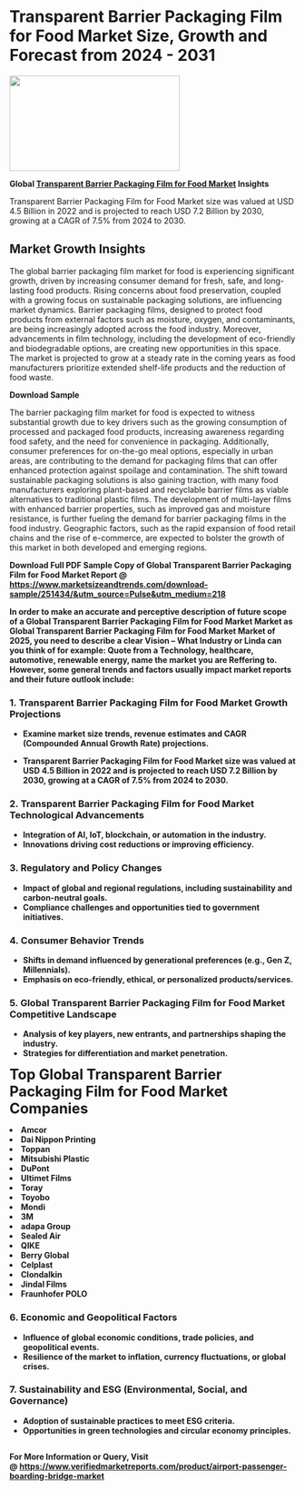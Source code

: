 <H1>Transparent Barrier Packaging Film for Food Market Size, Growth and Forecast from 2024 - 2031</H1><img class="aligncenter size-medium wp-image-584254" src="https://thirdeyenews.in/wp-content/uploads/2024/09/Global-Market-Research-300x168.jpeg" alt="" width="300" height="168" /><p><strong>Global&nbsp;<a href="https://www.marketsizeandtrends.com/download-sample/251434/&amp;utm_source=Pulse&amp;utm_medium=218">Transparent Barrier Packaging Film for Food Market</a> Insights</strong></p><p>Transparent Barrier Packaging Film for Food Market size was valued at USD 4.5 Billion in 2022 and is projected to reach USD 7.2 Billion by 2030, growing at a CAGR of 7.5% from 2024 to 2030.</p><p><h2>Market Growth Insights</h2> <p>The global barrier packaging film market for food is experiencing significant growth, driven by increasing consumer demand for fresh, safe, and long-lasting food products. Rising concerns about food preservation, coupled with a growing focus on sustainable packaging solutions, are influencing market dynamics. Barrier packaging films, designed to protect food products from external factors such as moisture, oxygen, and contaminants, are being increasingly adopted across the food industry. Moreover, advancements in film technology, including the development of eco-friendly and biodegradable options, are creating new opportunities in this space. The market is projected to grow at a steady rate in the coming years as food manufacturers prioritize extended shelf-life products and the reduction of food waste.</p> <p><strong>Download Sample</strong></p> <p>The barrier packaging film market for food is expected to witness substantial growth due to key drivers such as the growing consumption of processed and packaged food products, increasing awareness regarding food safety, and the need for convenience in packaging. Additionally, consumer preferences for on-the-go meal options, especially in urban areas, are contributing to the demand for packaging films that can offer enhanced protection against spoilage and contamination. The shift toward sustainable packaging solutions is also gaining traction, with many food manufacturers exploring plant-based and recyclable barrier films as viable alternatives to traditional plastic films. The development of multi-layer films with enhanced barrier properties, such as improved gas and moisture resistance, is further fueling the demand for barrier packaging films in the food industry. Geographic factors, such as the rapid expansion of food retail chains and the rise of e-commerce, are expected to bolster the growth of this market in both developed and emerging regions.</p> <p><strong></p><p><span class=""><strong>Download Full PDF Sample Copy of Global Transparent Barrier Packaging Film for Food Market Report</strong> @ <a href="https://www.marketsizeandtrends.com/download-sample/251434/&amp;utm_source=Pulse&amp;utm_medium=218" target="_blank">https://www.marketsizeandtrends.com/download-sample/251434/&amp;utm_source=Pulse&amp;utm_medium=218</a></span></p><p>In order to make an accurate and perceptive description of future scope of a Global&nbsp;Transparent Barrier Packaging Film for Food Market Market as Global&nbsp;Transparent Barrier Packaging Film for Food Market Market of 2025, you need to describe a clear Vision &ndash; What Industry or Linda can you think of for example: Quote from a Technology, healthcare, automotive, renewable energy, name the market you are Reffering to. However, some general trends and factors usually impact market reports and their future outlook include:</p><h3>1.&nbsp;<strong>Transparent Barrier Packaging Film for Food Market Growth Projections</strong></h3><ul><li>Examine market size trends, revenue estimates and CAGR (Compounded Annual Growth Rate) projections.</li><li><p>Transparent Barrier Packaging Film for Food Market size was valued at USD 4.5 Billion in 2022 and is projected to reach USD 7.2 Billion by 2030, growing at a CAGR of 7.5% from 2024 to 2030.</p></li></ul><h3>2.&nbsp;<strong>Transparent Barrier Packaging Film for Food Market Technological Advancements</strong></h3><ul><li>Integration of AI, IoT, blockchain, or automation in the industry.</li><li>Innovations driving cost reductions or improving efficiency.</li></ul><h3>3.&nbsp;<strong>Regulatory and Policy Changes</strong></h3><ul><li>Impact of global and regional regulations, including sustainability and carbon-neutral goals.</li><li>Compliance challenges and opportunities tied to government initiatives.</li></ul><h3>4.&nbsp;<strong>Consumer Behavior Trends</strong></h3><ul><li>Shifts in demand influenced by generational preferences (e.g., Gen Z, Millennials).</li><li>Emphasis on eco-friendly, ethical, or personalized products/services.</li></ul><h3>5.&nbsp;<strong>Global Transparent Barrier Packaging Film for Food Market Competitive Landscape</strong></h3><ul><li>Analysis of key players, new entrants, and partnerships shaping the industry.</li><li>Strategies for differentiation and market penetration.</li></ul><p data-pm-slice="1 1 []"><span style="color: inherit; font-family: inherit; font-size: 25px;">Top Global Transparent Barrier Packaging Film for Food Market Companies</span></p><div class="" data-test-id=""><p><li>Amcor</li><li> Dai Nippon Printing</li><li> Toppan</li><li> Mitsubishi Plastic</li><li> DuPont</li><li> Ultimet Films</li><li> Toray</li><li> Toyobo</li><li> Mondi</li><li> 3M</li><li> adapa Group</li><li> Sealed Air</li><li> QIKE</li><li> Berry Global</li><li> Celplast</li><li> Clondalkin</li><li> Jindal Films</li><li> Fraunhofer POLO</li></p></div><h3>6.&nbsp;<strong>Economic and Geopolitical Factors</strong></h3><ul><li>Influence of global economic conditions, trade policies, and geopolitical events.</li><li>Resilience of the market to inflation, currency fluctuations, or global crises.</li></ul><h3>7.&nbsp;<strong>Sustainability and ESG (Environmental, Social, and Governance)</strong></h3><ul><li>Adoption of sustainable practices to meet ESG criteria.</li><li>Opportunities in green technologies and circular economy principles.</li></ul><h2><strong style="font-size: 14px;">For More Information or Query, Visit @&nbsp;</strong><a style="background-color: #ffffff; font-size: 14px;" href="https://www.marketsizeandtrends.com/report/transparent-barrier-packaging-film-for-food-market/" target="_blank">https://www.verifiedmarketreports.com/product/airport-passenger-boarding-bridge-market</a></h2>
